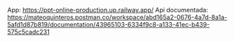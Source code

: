 App: https://ppt-online-production.up.railway.app/
Api documentada: https://mateoquinteros.postman.co/workspace/abd165a2-0676-4a7d-8a1a-5afd1d87b819/documentation/43965103-6334f9c8-a133-41ec-b439-575c5cadc231
